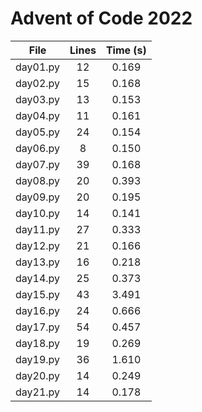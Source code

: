 # Advent of Code 2022

| File        | Lines | Time (s)          |
| ------------- |:-------------:|:-------------:|
|day01.py|      12|0.169|
|day02.py|      15|0.168|
|day03.py|      13|0.153|
|day04.py|      11|0.161|
|day05.py|      24|0.154|
|day06.py|       8|0.150|
|day07.py|      39|0.168|
|day08.py|      20|0.393|
|day09.py|      20|0.195|
|day10.py|      14|0.141|
|day11.py|      27|0.333|
|day12.py|      21|0.166|
|day13.py|      16|0.218|
|day14.py|      25|0.373|
|day15.py|      43|3.491|
|day16.py|      24|0.666|
|day17.py|      54|0.457|
|day18.py|      19|0.269|
|day19.py|      36|1.610|
|day20.py|      14|0.249|
|day21.py|      14|0.178|